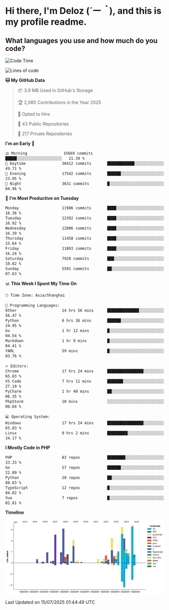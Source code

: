 # **Hi there, I'm Deloz (*´ー｀*), and this is my profile readme.**

## **What languages you use and how much do you code?**

<!--START_SECTION:waka-->
![Code Time](http://img.shields.io/badge/Code%20Time-6%2C884%20hrs%2040%20mins-blue)

![Lines of code](https://img.shields.io/badge/From%20Hello%20World%20I%27ve%20Written-60.0%20million%20lines%20of%20code-blue)

**🐱 My GitHub Data** 

> 📦 3.9 MB Used in GitHub's Storage 
 > 
> 🏆 2,085 Contributions in the Year 2025
 > 
> 💼 Opted to Hire
 > 
> 📜 43 Public Repositories 
 > 
> 🔑 217 Private Repositories 
 > 
**I'm an Early 🐤** 

```text
🌞 Morning                15669 commits       █████░░░░░░░░░░░░░░░░░░░░   21.39 % 
🌆 Daytime                36412 commits       ████████████░░░░░░░░░░░░░   49.71 % 
🌃 Evening                17542 commits       ██████░░░░░░░░░░░░░░░░░░░   23.95 % 
🌙 Night                  3631 commits        █░░░░░░░░░░░░░░░░░░░░░░░░   04.96 % 
```
📅 **I'm Most Productive on Tuesday** 

```text
Monday                   11986 commits       ████░░░░░░░░░░░░░░░░░░░░░   16.36 % 
Tuesday                  12392 commits       ████░░░░░░░░░░░░░░░░░░░░░   16.92 % 
Wednesday                12006 commits       ████░░░░░░░░░░░░░░░░░░░░░   16.39 % 
Thursday                 11458 commits       ████░░░░░░░░░░░░░░░░░░░░░   15.64 % 
Friday                   11893 commits       ████░░░░░░░░░░░░░░░░░░░░░   16.24 % 
Saturday                 7928 commits        ███░░░░░░░░░░░░░░░░░░░░░░   10.82 % 
Sunday                   5591 commits        ██░░░░░░░░░░░░░░░░░░░░░░░   07.63 % 
```


📊 **This Week I Spent My Time On** 

```text
🕑︎ Time Zone: Asia/Shanghai

💬 Programming Languages: 
Other                    14 hrs 56 mins      ██████████████░░░░░░░░░░░   56.47 % 
Python                   6 hrs 36 mins       ██████░░░░░░░░░░░░░░░░░░░   24.95 % 
Go                       1 hr 12 mins        █░░░░░░░░░░░░░░░░░░░░░░░░   04.54 % 
Markdown                 1 hr 9 mins         █░░░░░░░░░░░░░░░░░░░░░░░░   04.41 % 
YAML                     59 mins             █░░░░░░░░░░░░░░░░░░░░░░░░   03.76 % 

🔥 Editors: 
Chrome                   17 hrs 24 mins      ████████████████░░░░░░░░░   65.83 % 
VS Code                  7 hrs 11 mins       ███████░░░░░░░░░░░░░░░░░░   27.19 % 
PyCharm                  1 hr 40 mins        ██░░░░░░░░░░░░░░░░░░░░░░░   06.35 % 
PhpStorm                 10 mins             ░░░░░░░░░░░░░░░░░░░░░░░░░   00.64 % 

💻 Operating System: 
Windows                  17 hrs 24 mins      ████████████████░░░░░░░░░   65.83 % 
Linux                    9 hrs 2 mins        █████████░░░░░░░░░░░░░░░░   34.17 % 
```

**I Mostly Code in PHP** 

```text
PHP                      83 repos            ████████░░░░░░░░░░░░░░░░░   33.33 % 
Go                       57 repos            ██████░░░░░░░░░░░░░░░░░░░   22.89 % 
Python                   20 repos            ██░░░░░░░░░░░░░░░░░░░░░░░   08.03 % 
TypeScript               12 repos            █░░░░░░░░░░░░░░░░░░░░░░░░   04.82 % 
Vue                      7 repos             █░░░░░░░░░░░░░░░░░░░░░░░░   02.81 % 
```



**Timeline**

![Lines of Code chart](https://raw.githubusercontent.com/deloz/deloz/main/assets/bar_graph.png)


 Last Updated on 15/07/2025 01:44:49 UTC
<!--END_SECTION:waka-->
